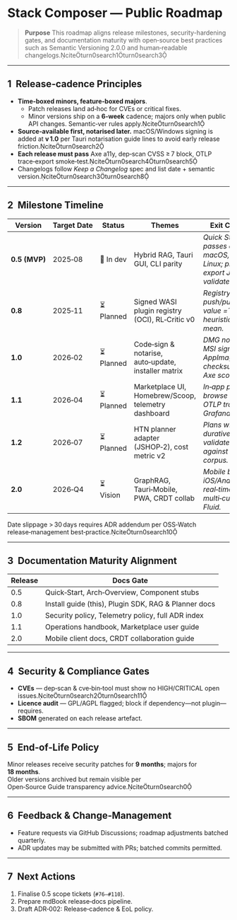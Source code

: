 # Stack Composer — Public Roadmap

> **Purpose**
> This roadmap aligns release milestones, security-hardening gates, and
> documentation maturity with open‑source best practices such as Semantic
> Versioning 2.0.0 and human‑readable changelogs.citeturn0search1turn0search3

---

## 1  Release‑cadence Principles

- **Time‑boxed minors, feature‑boxed majors**.
  - Patch releases land ad‑hoc for CVEs or critical fixes.
  - Minor versions ship on a **6‑week** cadence; majors only when public API
    changes. Semantic‑ver rules apply.citeturn0search1
- **Source‑available first, notarised later.** macOS/Windows signing is added at
  **v 1.0** per Tauri notarisation guide lines to avoid early release friction.citeturn0search2
- **Each release must pass** Axe a11y, dep‑scan CVSS ≥ 7 block, OTLP
  trace‑export smoke‑test.citeturn0search4turn0search5
- Changelogs follow _Keep a Changelog_ spec and list date + semantic
  version.citeturn0search3turn0search8

---

## 2  Milestone Timeline

| Version       | Target Date | Status     | Themes                                              | Exit Criteria                                                          |
| ------------- | ----------- | ---------- | --------------------------------------------------- | ---------------------------------------------------------------------- |
| **0.5 (MVP)** | 2025‑08     | 🔄 In dev  | Hybrid RAG, Tauri GUI, CLI parity                   | _Quick Start passes on macOS, Win, Linux; plan export JSON validated._ |
| **0.8**       | 2025‑11     | ⏳ Planned | Signed WASI plugin registry (OCI), RL‑Critic v0     | _Registry CLI push/pull, critic value =̂ heuristic ±10 % mean._         |
| **1.0**       | 2026‑02     | ⏳ Planned | Code‑sign & notarise, auto‑update, installer matrix | _DMG notarised, MSI signed, AppImage checksum in CI; Axe score ≥ 90._  |
| **1.1**       | 2026‑04     | ⏳ Planned | Marketplace UI, Homebrew/Scoop, telemetry dashboard | _In‑app plugin browse + install; OTLP traces in Grafana._              |
| **1.2**       | 2026‑07     | ⏳ Planned | HTN planner adapter (JSHOP‑2), cost metric v2       | _Plans with durative + HTN validated against test corpus._             |
| **2.0**       | 2026‑Q4     | ⏳ Vision  | GraphRAG, Tauri‑Mobile, PWA, CRDT collab            | _Mobile beta on iOS/Android, real‑time multi‑cursor in Fluid._         |

Date slippage > 30 days requires ADR addendum per OSS‑Watch release‑management
best‑practice.citeturn0search10

---

## 3  Documentation Maturity Alignment

| Release | Docs Gate                                            |
| ------- | ---------------------------------------------------- |
| 0.5     | Quick‑Start, Arch‑Overview, Component stubs          |
| 0.8     | Install guide (this), Plugin SDK, RAG & Planner docs |
| 1.0     | Security policy, Telemetry policy, full ADR index    |
| 1.1     | Operations handbook, Marketplace user guide          |
| 2.0     | Mobile client docs, CRDT collaboration guide         |

---

## 4  Security & Compliance Gates

- **CVEs** — dep‑scan & cve‑bin‑tool must show no HIGH/CRITICAL open issues.citeturn0search2turn0search11
- **Licence audit** — GPL/AGPL flagged; block if dependency—not plugin—requires.
- **SBOM** generated on each release artefact.

---

## 5  End‑of‑Life Policy

Minor releases receive security patches for **9 months**; majors for **18 months**.  
Older versions archived but remain visible per Open‑Source Guide transparency
advice.citeturn0search0

---

## 6  Feedback & Change‑Management

- Feature requests via GitHub Discussions; roadmap adjustments batched quarterly.
- ADR updates may be submitted with PRs; batched commits permitted.

---

## 7  Next Actions

1. Finalise 0.5 scope tickets (`#76–#110`).
2. Prepare mdBook release‐docs pipeline.
3. Draft ADR‑002: Release‑cadence & EoL policy.
